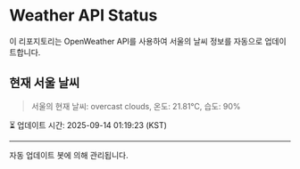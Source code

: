 
# Weather API Status

이 리포지토리는 OpenWeather API를 사용하여 서울의 날씨 정보를 자동으로 업데이트합니다.

## 현재 서울 날씨
> 서울의 현재 날씨: overcast clouds, 온도: 21.81°C, 습도: 90%

⏳ 업데이트 시간: 2025-09-14 01:19:23 (KST)

---
자동 업데이트 봇에 의해 관리됩니다.
